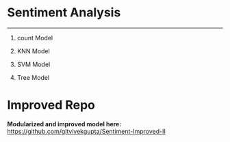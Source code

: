 # Sentiment Analysis

----------------------------------------------------------------------------------------------------------------------

1. count Model

2. KNN Model

3. SVM Model

4. Tree Model


# Improved Repo

**Modularized and improved model here:** https://github.com/gitvivekgupta/Sentiment-Improved-II
